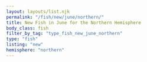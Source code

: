 ```yaml
---
layout: layouts/list.njk
permalink: "/fish/new/june/northern/"
title: New Fish in June for the Northern Hemisphere
body_class: fish
filter_by_tag: "type_fish_new_june_northern"
type: "fish"
listing: "new"
hemisphere: "northern"
---
```

